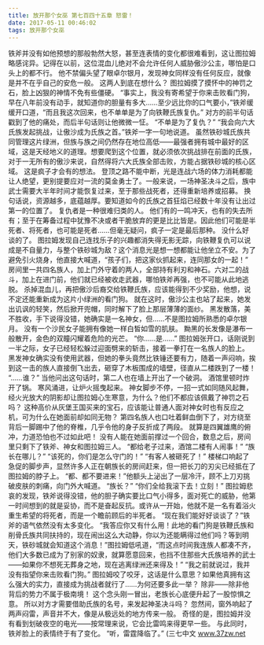 ```yaml
---
title: 放开那个女巫 第七百四十五章 怒雷！
date: 2017-05-11 00:46:02
tags: 放开那个女巫
---
```


铁斧并没有如他预想的那般勃然大怒，甚至连表情的变化都很难看到，这让图拉姆略感诧异。记得在以前，这位混血儿绝对不会允许任何人威胁傲沙公主，哪怕是口头上的都不行。
他不禁偏头望了眼卓尔银月，发现神女同样没有任何反应，就像是并不在乎自己的安危一般。
这两人到底在想什么？
图拉姆摸了摸怀中的神罚之石，脸上凶狠的神情不免有些僵硬。
“事实上，我没有寄希望于你来击败看门狗，早在八年前没有动手，就知道你的胆量有多大……至少远比你的口气要小，”铁斧缓缓开口道，“而且我这次回来，也不单单是为了向铁鞭氏族复仇。”
对方的前半句话戳到了他的痛处，而后半句话则让他微微一怔。
“不单是为了复仇？”
“我会向六大氏族发起挑战，让傲沙成为氏族之首。”铁斧一字一句地说道。
虽然铁砂城氏族共同管理这片绿洲，但族与族之间仍然存在地位高低——最强者拥有城中最好的区域，这是天经地义的道理。想要爬到这个位置，就必须依次挑战排在前面的氏族，对于一无所有的傲沙来说，自然得将六大氏族全部击败，方能占据铁砂城的核心区域。
这是疯子才会有的想法。
登顶之路不能中断，光是连战六场的体力消耗都能让人绝望，更别提要应对一流的莫金勇士了。一般来说，一场神圣决斗之后，族中武士需要大半年时间才能恢复过来，至于那些战死者，还得重新培养或招募。
换句话说，资源越多，底蕴越厚。要知道如今的氏族之首狂焰已经数十年没有让出过第一的位置了。
复仇者是一种很难归类的人。
他们有的一鸣冲天，也有的失去所有；至于在筹备过程中犹豫不决或者干脆放弃的更是比比皆是。因此他们可能是半死者、将死者，也可能是死者……但毫无疑问，疯子一定是最后那种。
没什么好谈的了。
图拉姆发现自己连找乐子的兴趣都消失得无影无踪，向铁鞭复仇可以说成是不自量力，与整个铁砂城为敌？这个消息光是想一想都能让他坐立不安。为了避免引火烧身，他直接大喊道，“孩子们，把这家伙抓起来，连同那女的一起！”
房间里一共四名族人，加上门外守着的两人，全部持有利刃和神石。六对二的战斗，加上在进门前，他们就已经被收走武器，哪怕铁斧再强，也不可能从此地逃脱。
杀掉混血儿，再把傲沙后裔交给铁鞭氏族，应该能得到不少奖励，他想，说不定还能重新成为这片小绿洲的看门狗。
就在这时，傲沙公主也站了起来，她发出讥讽的轻笑，然后掀开兜帽，同时解下了脸上那层薄薄的面纱。
黑发散落，美不胜收，手下说得没错，她确实是一名神女，但……不是图拉姆所熟悉的卓尔银月。
没有一个沙民女子能拥有像她一样白皙如雪的肌肤。
黝黑的长发像是瀑布一般散开，金色的双瞳闪耀着危险的光芒。
“你……是……”
图拉姆张开口，话刚说到一半之际，女子已经轻松躲过迎面劈来的斩击，接着一拳打在一名族人的脸上。
黑发神女确实没有使用武器，但她的拳头竟然比铁锤还要有力，随着一声闷响，挨到这一击的族人直接倒飞出去，砸穿了木板围成的墙壁，径直从二楼跌到了一楼！
“……谁？”
当他问出这句话时，第二人也在墙上开出了一个破洞。
酒馆里顿时炸开了锅。
寒风涌进，让炉火摇曳起来。
神女脚步不停，一招一式如同随风起舞，经火光放大的阴影却让图拉姆心生寒意，为什么？他们不都应该佩戴了神罚之石吗？
这种高价从灰堡王国买来的宝石，应该能让普通人面对神女时也有反应之机，可为什么在她面前却如同无物？
第四名族人也口吐着鲜血倒下了，对方绕至背后一脚踢中了他的脊椎，几乎令他的身子反折成了两段。
就算是四翼雄鹰的俯冲，力道恐怕也不过如此吧！
没有人能在她面前撑过一个回合，数息之后，房间里只剩下了铁斧、神女和图拉姆三人。
“都给老子过来，酒馆二楼有人闹事！”
“族长在哪儿？”
“该死的，你们是怎么守门的！”
“有客人被砸死了！”
楼梯口响起了急促的脚步声，显然许多人正在朝族长的房间赶来，但一把长刀的刃尖已经抵在了图拉姆的脖子上。
“都、都不要进来！”他额头上泌出了一层冷汗，顾不上刀刃挑破皮肤的刺痛，向门外大喊道。
“族长？”
“你们全给我滚下去！立刻！”
图拉姆悲哀的发现，铁斧说得没错，他的胆子确实要比口气小得多，面对死亡的威胁，他第一时间想到的就是妥协，而不是奋起反抗。或许从一开始，他就不是一名有着浴火重生希望的将死者，而是一个瞻前顾后的半死者。
“现在我们能好好谈谈了？”铁斧的语气依然没有太多变化。
“我答应你又有什么用！此地的看门狗是铁鞭氏族和削骨氏族共同扶持的，现在闹出这么大动静，你以为还能瞒得过他们吗？等到明天，铁砂城就会知道这个消息！”图拉姆低吼道，“而这点时间我连族人都凑不齐，他们大多数已成为了别家的奴隶，就算愿意回来，也挡不住那些大氏族培养的武士——如果你不想死无葬身之地，现在逃离绿洲还来得及！”
“我之前就说过，我并没有指望你来击败看门狗。”
图拉姆咬了咬牙，这话是什么意思？如果他真拥有这么强大的实力，直接成为挑战者就行了……为何还要多此一举？
除非——除非他背后的势力不属于极南境！
这个念头刚一冒出，老族长心底便升起了一股惊惧之意。
所以对方才需要借助氏族的名号，来发起神圣决斗吗？
忽然间，窗外响起了两声闷雷，声音并不大，像是从极远处的地方传来一般。
奇怪的是，图拉姆并没有看到划破夜空的电光——按常理来说，它会比雷鸣来得更早一些。
与此同时，铁斧脸上的表情终于有了变化。
“听，雷霆降临了。”
(三七中文 www.37zw.net